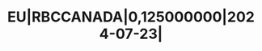 ---
layout: asset
title: EU|RBCCANADA|0,125000000|2024-07-23|                        
isin: XS2031862076
---